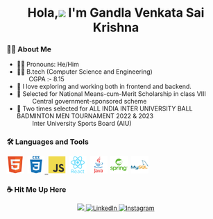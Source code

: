 <h1 align="center"> Hola,<img src="https://media.giphy.com/media/hvRJCLFzcasrR4ia7z/giphy.gif" width="30px"/> I'm Gandla Venkata Sai Krishna</h1>

### :man_technologist: About Me 
- 🧑‍💻 Pronouns: He/Him
- 🧑‍🎓 B.tech (Computer Science and Engineering) <br> &nbsp; &nbsp;&nbsp;&nbsp;&nbsp; CGPA :- 8.15
- 🧭 I love exploring and working both in frontend and backend.
- 🏅 Selected for National Means-cum-Merit Scholarship in class VIII <br> &nbsp; &nbsp;&nbsp; &nbsp;  &nbsp;
     Central government-sponsored scheme
- 🎾 Two times selected for ALL INDIA INTER UNIVERSITY BALL BADMINTON MEN TOURNAMENT 2022 & 2023<br> &nbsp; &nbsp;&nbsp; &nbsp; &nbsp;
     Inter University Sports Board (AIU)
### :hammer_and_wrench: Languages and Tools 
<div>
  <a href="https://www.w3schools.com/html/"> <img src="https://github.com/devicons/devicon/blob/master/icons/html5/html5-original.svg" title="HTML5" alt="HTML" width="40" height="40"/></a>&nbsp;
 <a href="https://www.w3schools.com/css/"> <img src="https://github.com/devicons/devicon/blob/master/icons/css3/css3-plain-wordmark.svg"  title="CSS3" alt="CSS" width="40" height="40"/</a>&nbsp;
  <a href="https://www.w3schools.com/js/"> <img src="https://github.com/devicons/devicon/blob/master/icons/javascript/javascript-original.svg" title="JavaScript" alt="JavaScript" width="40" height="40"/></a>&nbsp;
 <a href="https://react.dev/learn"> <img src="https://github.com/devicons/devicon/blob/master/icons/react/react-original-wordmark.svg" title="React" alt="React" width="40" height="40"/></a>&nbsp;
  <a href="https://www.w3schools.com/java/"> <img src="https://github.com/devicons/devicon/blob/master/icons/java/java-original-wordmark.svg" title="Java" alt="Java" width="40" height="40"/></a>&nbsp;
 <a href="https://www.w3schools.com/java/"> <img src="https://github.com/devicons/devicon/blob/master/icons/spring/spring-original-wordmark.svg" title="Spring" alt="Spring" width="40" height="40"/></a>&nbsp;
  <a href="https://www.w3schools.com/MySQL/default.asp">  <img src="https://github.com/devicons/devicon/blob/master/icons/mysql/mysql-original-wordmark.svg" title="MySQL" alt="MySQL" width="40" height="40"/></a>&nbsp;
	
</div>  

### :coffee: Hit Me Up Here
<p align="center">
	 <a href="https://github.com/Saikrishna00003" alt="Github" title="github">
       <img src="https://img.shields.io/badge/For_More_Useful_Repos-15k?style=for-the-badge&color=2088FF&logo=github&logoColor=fff"/>
	</a> 
  <a href="https://www.linkedin.com/in/sai-krishna-8050ba18b?utm_source=share&utm_campaign=share_via&utm_content=profile&utm_medium=android_app">
        <img src="https://img.shields.io/badge/For_Professional_Updates-15k?style=for-the-badge&color=0a66c2&logo=linkedin" alt="LinkedIn"/>
    </a>
    <a href="https://www.instagram.com/saikrishna__03/">
        <img src="https://img.shields.io/badge/For_Personal_Updates-2k?style=for-the-badge&color=E4405F&logo=instagram&logoColor=fff" alt="Instagram"/>
    </a>
</p>

<!--
### :fire: Streaks 
[![GitHub Streak](http://github-readme-streak-stats.herokuapp.com?user=Saikrishna00003)](https://git.io/streak-stats)  

### 📈 Github Stats (Amongst top 50%)
![GitHub Stats (Amongst top 50%)](https://github-readme-stats.vercel.app/api?username=Saikrishna00003&show_icons=true&hide=issues,prs)
![Top Langs](https://github-readme-stats.vercel.app/api/top-langs/?username=Saikrishna00003&layout=compact&langs_count=4)
-->
